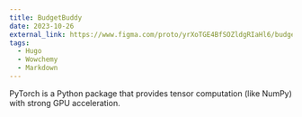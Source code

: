 ```yaml
---
title: BudgetBuddy
date: 2023-10-26
external_link: https://www.figma.com/proto/yrXoTGE4BfSOZldgRIaHl6/budget-buddy?page-id=35%3A24&node-id=145-12777&p=f&viewport=6422%2C2220%2C0.24&t=dklNdNoSDRzpkEXF-1&scaling=min-zoom&content-scaling=fixed&starting-point-node-id=145%3A11272&show-proto-sidebar=1
tags:
  - Hugo
  - Wowchemy
  - Markdown
---
```


PyTorch is a Python package that provides tensor computation (like NumPy) with strong GPU acceleration.

<!--more-->

